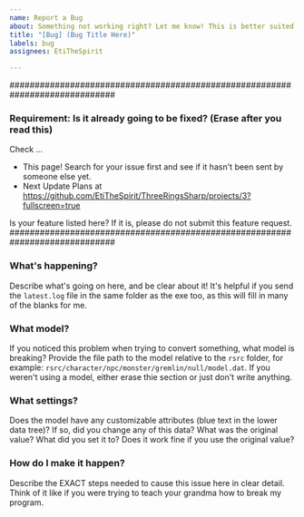 ```yaml
---
name: Report a Bug
about: Something not working right? Let me know! This is better suited for other bug categories that do not fall under conversion or export.
title: "[Bug] (Bug Title Here)"
labels: bug
assignees: EtiTheSpirit

---
```


#############################################################################
### Requirement: Is it already going to be fixed? (Erase after you read this) ###
Check ...
- This page! Search for your issue first and see if it hasn't been sent by someone else yet.
- Next Update Plans at https://github.com/EtiTheSpirit/ThreeRingsSharp/projects/3?fullscreen=true

Is your feature listed here? If it is, please do not submit this feature request.
#############################################################################


### What's happening?
Describe what's going on here, and be clear about it! It's helpful if you send the `latest.log` file in the same folder as the exe too, as this will fill in many of the blanks for me.

### What model?
If you noticed this problem when trying to convert something, what model is breaking? Provide the file path to the model relative to the `rsrc` folder, for example: `rsrc/character/npc/monster/gremlin/null/model.dat`. If you weren't using a model, either erase thie section or just don't write anything.

### What settings?
Does the model have any customizable attributes (blue text in the lower data tree)? If so, did you change any of this data? What was the original value? What did you set it to? Does it work fine if you use the original value?

### How do I make it happen?
Describe the EXACT steps needed to cause this issue here in clear detail. Think of it like if you were trying to teach your grandma how to break my program.
